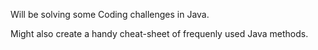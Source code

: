 Will be solving some Coding challenges in Java. 

Might also create a handy cheat-sheet of frequenly used Java methods.
